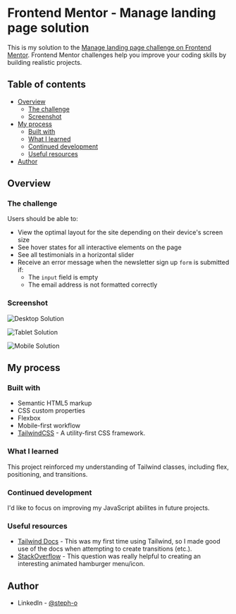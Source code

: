 # Frontend Mentor - Manage landing page solution

This is my solution to the [Manage landing page challenge on Frontend Mentor](https://www.frontendmentor.io/challenges/manage-landing-page-SLXqC6P5). Frontend Mentor challenges help you improve your coding skills by building realistic projects.

## Table of contents

- [Overview](#overview)
  - [The challenge](#the-challenge)
  - [Screenshot](#screenshot)
  <!-- - [Links](#links) -->
- [My process](#my-process)
  - [Built with](#built-with)
  - [What I learned](#what-i-learned)
  - [Continued development](#continued-development)
  - [Useful resources](#useful-resources)
- [Author](#author)
<!-- - [Acknowledgments](#acknowledgments) -->

## Overview

### The challenge

Users should be able to:

- View the optimal layout for the site depending on their device's screen size
- See hover states for all interactive elements on the page
- See all testimonials in a horizontal slider
- Receive an error message when the newsletter sign up `form` is submitted if:
  - The `input` field is empty
  - The email address is not formatted correctly

### Screenshot

![Desktop Solution](https://github.com/stephorc/tailwind-manage-landing/tree/main/solution/Manage-Desktop-Solution.png)

![Tablet Solution](https://github.com/stephorc/tailwind-manage-landing/tree/main/solution/Manage-Tablet-Solution.png)

![Mobile Solution](https://github.com/stephorc/tailwind-manage-landing/tree/main/solution/Manage-Mobile-Solution.png)

<!-- ### Links

- Solution URL: [Add solution URL here](https://your-solution-url.com)
- Live Site URL: [Add live site URL here](https://your-live-site-url.com) -->

## My process

### Built with

- Semantic HTML5 markup
- CSS custom properties
- Flexbox
- Mobile-first workflow
- [TailwindCSS](https://tailwindcss.com/) - A utility-first CSS framework.

### What I learned

This project reinforced my understanding of Tailwind classes, including flex, positioning, and transitions.

<!-- Use this section to recap over some of your major learnings while working through this project. Writing these out and providing code samples of areas you want to highlight is a great way to reinforce your own knowledge.

To see how you can add code snippets, see below:

```html
<h1>Some HTML code I'm proud of</h1>
```
```css
.proud-of-this-css {
  color: papayawhip;
}
```
```js
const proudOfThisFunc = () => {
  console.log('🎉')
}
```

If you want more help with writing markdown, we'd recommend checking out [The Markdown Guide](https://www.markdownguide.org/) to learn more. -->

### Continued development

I'd like to focus on improving my JavaScript abilites in future projects.

### Useful resources

- [Tailwind Docs](https://tailwindcss.com/docs/transition-property) - This was my first time using Tailwind, so I made good use of the docs when attempting to create transitions (etc.).
- [StackOverflow](https://stackoverflow.com/questions/69025067/how-can-i-use-span-to-create-a-burger-menu-in-css) - This question was really helpful to creating an interesting animated hamburger menu/icon.

## Author

<!-- - Website - [Add your name here](https://www.your-site.com) -->
- LinkedIn - [@steph-o](https://www.linkedin.com/in/steph-o/)

<!-- ## Acknowledgments

This is where you can give a hat tip to anyone who helped you out on this project. Perhaps you worked in a team or got some inspiration from someone else's solution. This is the perfect place to give them some credit. -->

